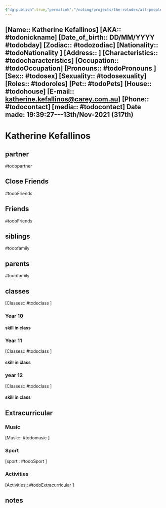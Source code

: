 ```yaml
---
{"dg-publish":true,"permalink":"/noting/projects/the-rolodex/all-people/students/katherine-kefallinos/","dgHomeLink":true,"dgPassFrontmatter":false}
---
```


[Name:: Katherine Kefallinos]
[AKA:: #todonickname]
[Date_of_birth:: DD/MM/YYYY #todobday] 
[Zodiac:: #todozodiac] 
[Nationality:: #todoNationality ]
[Address:: ]
[Characteristics::  #todocharacteristics]
[Occupation:: #todoOccupation]
[Pronouns:: #todoPronouns ]
[Sex:: #todosex]
[Sexuality:: #todosexuality]
[Roles:: #todoroles]
[Pet:: #todoPets]
[House:: #todohouse]
[E-mail:: <katherine.kefallinos@carey.com.au>]
[Phone:: #todocontact]
[media:: #todocontact]
Date made: 19:39:27---13th/Nov-2021 (317th) 
---
# Katherine Kefallinos
## partner
#todopartner
## Close Friends
#todoFriends
## Friends
#todoFriends
## siblings
#todofamily
## parents
#todofamily
## classes
[Classes:: #todoclass ]
### Year 10
#### skill in class
### Year 11
[Classes:: #todoclass ]
#### skill in class
### year 12
[Classes:: #todoclass ]
#### skill in class
## Extracurricular
### Music
[Music:: #todomusic ]
### Sport
[sport:: #todoSport ]
### Activities
[Activities:: #todoExtracurricular ]
## notes
